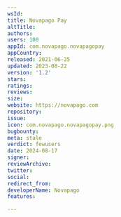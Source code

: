 ```yaml
---
wsId: 
title: Novapago Pay
altTitle: 
authors: 
users: 100
appId: com.novapago.novapagopay
appCountry: 
released: 2021-06-25
updated: 2023-08-22
version: '1.2'
stars: 
ratings: 
reviews: 
size: 
website: https://novapago.com
repository: 
issue: 
icon: com.novapago.novapagopay.png
bugbounty: 
meta: stale
verdict: fewusers
date: 2024-08-17
signer: 
reviewArchive: 
twitter: 
social: 
redirect_from: 
developerName: Novapago
features: 

---
```


